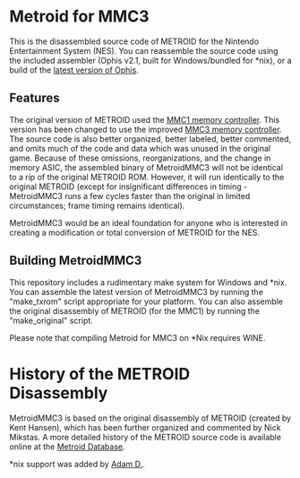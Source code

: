 Metroid for MMC3
===========
This is the disassembled source code of METROID for the Nintendo Entertainment System (NES). You can reassemble the source code using the included assembler (Ophis v2.1, built for Windows/bundled for *nix), or a build of the [latest version of Ophis](https://github.com/michaelcmartin/Ophis).

Features
-----------
The original version of METROID used the [MMC1 memory controller](http://wiki.nesdev.com/w/index.php/MMC1). This version has been changed to use the improved [MMC3 memory controller](http://wiki.nesdev.com/w/index.php/MMC3). The source code is also better organized, better labeled, better commented, and omits much of the code and data which was unused in the original game. Because of these omissions, reorganizations, and the change in memory ASIC, the assembled binary of MetroidMMC3 will not be identical to a rip of the original METROID ROM. However, it will run identically to the original METROID (except for insignificant differences in timing - MetroidMMC3 runs a few cycles faster than the original in limited circumstances; frame timing remains identical).

MetroidMMC3 would be an ideal foundation for anyone who is interested in creating a modification or total conversion of METROID for the NES.

Building MetroidMMC3
-----------
This repository includes a rudimentary make system for Windows and *nix. You can assemble the latest version of MetroidMMC3 by running the "make_txrom" script appropriate for your platform. You can also assemble the original disassembly of METROID (for the MMC1) by running the
"make_original" script.

Please note that compiling Metroid for MMC3 on *Nix requires WINE.

History of the METROID Disassembly
===========
MetroidMMC3 is based on the original disassembly of METROID (created by Kent Hansen), which has been further organized and commented by Nick Mikstas. A more detailed history of the METROID source code is available online at the [Metroid Database](http://www.metroid-database.com/m1/sourcecode.php).

*nix support was added by [Adam D.](https://github.com/adam820).